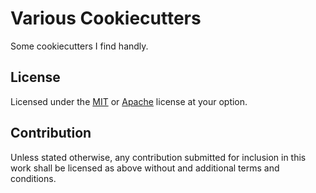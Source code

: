 # Various Cookiecutters

Some cookiecutters I find handly.

## License

Licensed under the [MIT](LICENSE-MIT.txt) or [Apache](LICENSE-APACHE)
license at your option.

## Contribution

Unless stated otherwise, any contribution submitted for inclusion in
this work shall be licensed as above without and additional terms
and conditions.
